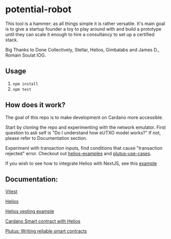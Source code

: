 # potential-robot
This tool is a hammer: as all things simple it is rather versatile.
It's main goal is to give a startup founder a toy to play around with and build a prototype until they can scale it enough to hire a consultancy to set up a certified stack.

Big Thanks to Done Collectively, Stellar, Helios, Gimbalabs and James D., Romain Soulat IOG. 

## Usage
1. `npm install`
2. `npm test`

## How does it work?
The goal of this repo is to make development on Cardano more accessible.

Start by cloning the repo and experimenting with the network emulator.
First question to ask self is "Do I understand how eUTXO model works?" 
If not, please refer to Documentation section.

Experiment with transaction inputs, find conditions that cause "transaction rejected" error.
Checkout out [helios-examples](https://github.com/lley154/helios-examples) and [plutus-use-cases](https://github.com/input-output-hk/plutus-use-cases).

If you wish to see how to integrate Helios with NextJS, see this [example](https://github.com/lley154/helios-examples/tree/main/vesting)


## Documentation:
[Vitest](https://vitest.dev/)

[Helios](https://github.com/Hyperion-BT/helios)

[Helios vesting example](https://github.com/lley154/helios-examples/tree/main/vesting)

[Cardano Smart contract with Helios](https://github.com/lley154/helios-examples/blob/main/docs/Cardano%20Smart%20Contracts%20with%20Helios.pdf)

[Plutus: Writing reliable smart contracts](https://leanpub.com/plutus-smart-contracts) 
